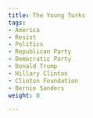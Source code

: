 ```yaml
---
title: The Young Turks
tags:
- America
- Resist
- Politics
- Republican Party
- Democratic Party
- Donald Trump
- Hillary Clinton
- Clinton Foundation
- Bernie Sanders
weight: 0

---
```

